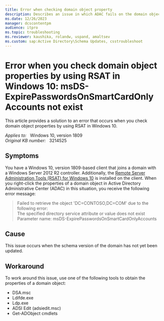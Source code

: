 ```yaml
---
title: Error when checking domain object property
description: Describes an issue in which ADAC fails on the domain object property. A workaround is provided.
ms.date: 12/26/2023
manager: dcscontentpm
audience: itpro
ms.topic: troubleshooting
ms.reviewer: kaushika, rolandw, uspand, amaltsev
ms.custom: sap:Active Directory\Schema Updates, csstroubleshoot
---
```

# Error when you check domain object properties by using RSAT in Windows 10: msDS-ExpirePasswordsOnSmartCardOnlyAccounts not exist

This article provides a solution to an error that occurs when you check domain object properties by using RSAT in Windows 10.

_Applies to:_ &nbsp; Windows 10, version 1809  
_Original KB number:_ &nbsp; 3214525

## Symptoms

You have a Windows 10, version 1809-based client that joins a domain with a Windows Server 2012 R2 controller. Additionally, the [Remote Server Administration Tools (RSAT) for Windows 10](https://www.microsoft.com/download/details.aspx?id=45520) is installed on the client. When you right-click the properties of a domain object in Active Directory Administrative Center (ADAC) in this situation, you receive the following error message:

> Failed to retrieve the object 'DC=CONTOSO,DC=COM' due to the following error:  
The specified directory service attribute or value does not exist Parameter name: msDS-ExpirePasswordsOnSmartCardOnlyAccounts

## Cause

This issue occurs when the schema version of the domain has not yet been updated.

## Workaround

To work around this issue, use one of the following tools to obtain the properties of a domain object:  

- DSA.msc
- Ldifde.exe
- Ldp.exe
- ADSI Edit (adsiedit.msc)
- Get-ADObject cmdlets
